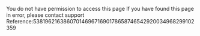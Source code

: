 You do not have permission to access this page If you have found this page in error, please contact support Reference:5381962163860701469671690178658746542920034968299102359